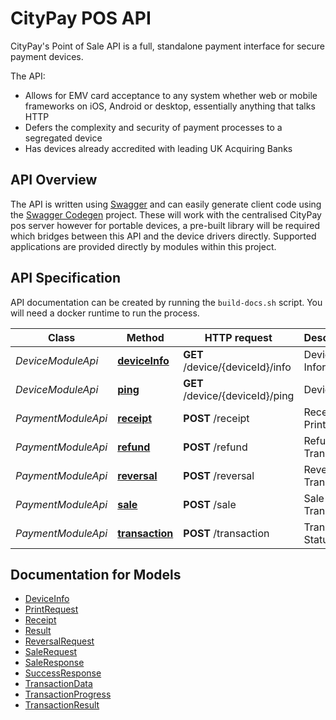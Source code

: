 CityPay POS API
===============

CityPay's Point of Sale API is a full, standalone payment interface for secure payment devices. 

The API:
   
- Allows for EMV card acceptance to any system whether web or mobile frameworks on iOS, Android or desktop, essentially 
    anything that talks HTTP
- Defers the complexity and security of payment processes to a segregated device
- Has devices already accredited with leading UK Acquiring Banks

## API Overview

The API is written using [Swagger](https://swagger.io) and can easily generate client code using the [Swagger Codegen](https://swagger.io/swagger-codegen/) 
project. These will work with the centralised CityPay pos server however for portable devices, a pre-built library will
be required which bridges between this API and the device drivers directly. Supported applications are provided directly
by modules within this project.

## API Specification

API documentation can be created by running the `build-docs.sh` script. You will need a docker
runtime to run the process. 


Class | Method | HTTP request | Description
------------ | ------------- | ------------- | -------------
*DeviceModuleApi* | [**deviceInfo**](docs/md/DeviceModuleApi.md#deviceInfo) | **GET** /device/{deviceId}/info | Device Information
*DeviceModuleApi* | [**ping**](docs/md/DeviceModuleApi.md#ping) | **GET** /device/{deviceId}/ping | Device Ping
*PaymentModuleApi* | [**receipt**](docs/md/PaymentModuleApi.md#receipt) | **POST** /receipt | Receipt Print
*PaymentModuleApi* | [**refund**](docs/md/PaymentModuleApi.md#refund) | **POST** /refund | Refund Transaction
*PaymentModuleApi* | [**reversal**](docs/md/PaymentModuleApi.md#reversal) | **POST** /reversal | Reversal Tranasction
*PaymentModuleApi* | [**sale**](docs/md/PaymentModuleApi.md#sale) | **POST** /sale | Sale Transaction
*PaymentModuleApi* | [**transaction**](docs/md/PaymentModuleApi.md#transaction) | **POST** /transaction | Transaction Status


## Documentation for Models

 - [DeviceInfo](docs/md/DeviceInfo.md)
 - [PrintRequest](docs/md/PrintRequest.md)
 - [Receipt](docs/md/Receipt.md)
 - [Result](docs/md/Result.md)
 - [ReversalRequest](docs/md/ReversalRequest.md)
 - [SaleRequest](docs/md/SaleRequest.md)
 - [SaleResponse](docs/md/SaleResponse.md)
 - [SuccessResponse](docs/md/SuccessResponse.md)
 - [TransactionData](docs/md/TransactionData.md)
 - [TransactionProgress](docs/md/TransactionProgress.md)
 - [TransactionResult](docs/md/TransactionResult.md)



